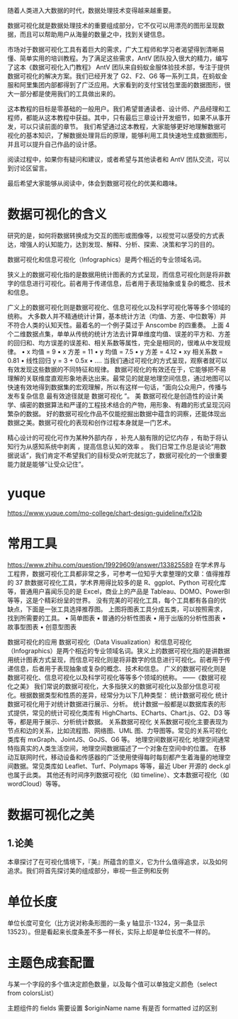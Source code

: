 随着人类进入大数据的时代，数据处理技术变得越来越重要。

数据可视化就是数据处理技术的重要组成部分，它不仅可以用漂亮的图形呈现数据，而且可以帮助用户从海量的数量之中，找到关键信息。

市场对于数据可视化工具有着巨大的需求，广大工程师和学习者渴望得到清晰易懂、简单实用的培训教程。为了满足这些需求，AntV 团队投入很大的精力，编写了这本《数据可视化入门教程》
AntV 团队来自蚂蚁金服体验技术部，专注于提供数据可视化的解决方案。我们已经开发了 G2、F2、G6 等一系列工具，在蚂蚁金服和阿里集团内部都得到了广泛应用。大家看到的支付宝钱包里面的数据图形，很大一部分都是使用我们的工具做出来的。

这本教程的目标是零基础的一般用户。我们希望普通读者、设计师、产品经理和工程师，都能从这本教程中获益。其中，只有最后三章设计开发细节，如果不从事开发，可以只读前面的章节。
我们希望通过这本教程，大家能够更好地理解数据可视化的基本知识，了解数据处理背后的原理，能够利用工具快速地生成数据图形，并且可以提升自己作品的设计感。

阅读过程中，如果你有疑问和建议，或者希望与其他读者和 AntV 团队交流，可以到讨论区留言。

最后希望大家能够从阅读中，体会到数据可视化的优美和趣味。

# 数据可视化的含义

研究的是，如何将数据转换成为交互的图形或图像等，以视觉可以感受的方式表达，增强人的认知能力，达到发现、解释、分析、探索、决策和学习的目的。

数据可视化和信息可视化（Infographics）是两个相近的专业领域名词。

狭义上的数据可视化指的是数据用统计图表的方式呈现，而信息可视化则是将非数字的信息进行可视化。前者用于传递信息，后者用于表现抽象或复杂的概念、技术和信息。

广义上的数据可视化则是数据可视化、信息可视化以及科学可视化等等多个领域的统称。
大多数人并不精通统计计算，基本统计方法（均值、方差、中位数等）并不符合人类的认知天性。最着名的一个例子莫过于 Anscombe 的四重奏。
上面 4 个二维数据点集，单单从传统的统计方法去计算单维度均值、误差的平方和、方差的回归和、均方误差的误差和、相关系数等属性，完全是相同的，很难从中发现规律。
• x 均值 = 9
• x 方差 = 11
• y 均值 = 7.5
• y 方差 = 4.12
• xy 相关系数 = 0.81
• 线性回归 y = 3 + 0.5x
• ....
当我们通过可视化的方式呈现，观察者就可以有效发现这些数据的不同特征和规律。
数据可视化的有效还在于，它能够把不易理解的关联维度直观形象地表达出来。最常见的就是地理空间信息，通过地图可以快速有效地得到数据集的宏观理解，所以有这样一句话，“面向公众用户，传播与发布复杂信息 最有效途径就是 数据可视化 ”。
美
数据可视化是创造性的设计美学、缜密的数据算法和严谨的工程技术结合的产物，用形象、有趣的形式呈现沉闷繁杂的数据。
好的数据可视化作品不仅能挖掘出数据中蕴含的洞察，还能体现出数据之美。数据可视化的表现和创作过程本身就是一门艺术。

精心设计的可视化可作为某种外部内存 ，补充人脑有限的记忆内存 ，有助于将认知行为从感知系统中剥离 ，提高信息认知的效率 。
我们日常工作总是谈论“用数据说话”，我们肯定不希望我们的目标受众听完就忘了，数据可视化的一个很重要能力就是能够“让受众记住”。

# yuque

https://www.yuque.com/mo-college/chart-design-guideline/fx12ib

# 常用工具

https://www.zhihu.com/question/19929609/answer/133825589
在学术界与工程界，数据可视化工具都非常之多，可参考一位知乎大拿整理的文章：值得推荐的 37 款数据可视化工具，学术界用得比较多的是 R、ggplot、Python 可视化库等，普通用户喜闻乐见的是 Excel，商业上的产品是 Tableau、DOMO、PowerBI 等等，这是个精彩纷呈的世界。
没有完美的可视化工具，每个工具都有各自的优缺点，下面是一张工具选择推荐图。
上图将图表工具分成五类，可以按照需求，找到所需要的工具。
• 简单图表
• 普通的分析性图表
• 用于出版的分析性图表
• 故事型图表
• 创意型图表

数据可视化的应用
数据可视化（Data Visualization）和信息可视化（Infographics）是两个相近的专业领域名词。狭义上的数据可视化指的是讲数据用统计图表方式呈现，而信息可视化则是将非数字的信息进行可视化。前者用于传递信息，后者用于表现抽象或复杂的概念、技术和信息。
广义的数据可视化则是数据可视化、信息可视化以及科学可视化等等多个领域的统称。
——《数据可视化之美》
我们常说的数据可视化，大多指狭义的数据可视化以及部分信息可视化。根据数据类型和性质的差异，经常分为以下几种类型：
统计数据可视化
统计数据可视化用于对统计数据进行展示、分析。
统计数据一般都是以数据库表的形式提供，常见的统计可视化类库有 HighCharts、ECharts、Chart.js、G2、D3 等等，都是用于展示、分析统计数据。
关系数据可视化
关系数据可视化主要表现为节点和边的关系，比如流程图、网络图、UML 图、力导图等。常见的关系可视化类库有 mxGraph、JointJS、GoJS、G6 等。
地理空间数据可视化
地理空间通常特指真实的人类生活空间，地理空间数据描述了一个对象在空间中的位置。
在移动互联网时代，移动设备和传感器的广泛使用使得每时每刻都产生着海量的地理空间数据。常见类库如 Leaflet、Turf、Polymaps 等等，最近 Uber 开源的 deck.gl 也属于此类。
其他还有时间序列数据可视化（如 timeline）、文本数据可视化（如 wordCloud）等等。

# 数据可视化之美

## 1.论美

本章探讨了在可视化情境下，『美』所蕴含的意义，它为什么值得追求，以及如何追求。我们将首先探讨美的组成部分，审视一些正例和反例

# 单位长度

单位长度可变化（比方说对称条形图的一条 y 轴显示-1324，另一条显示 13523）。但是看起来长度条差不多一样长，实际上却是单位长度不一样的。

# 主题色成套配置

与某一个字段的多个值决定颜色数量，以及每个值可以单独定义颜色（select from colorsList）

主题组件的 fields 需要设置
$originName name 有是否 formatted 过的区别
